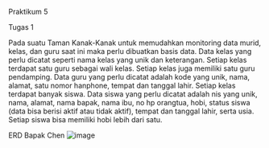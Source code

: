 Praktikum 5

Tugas 1

Pada suatu Taman Kanak-Kanak untuk memudahkan monitoring data murid, kelas, dan guru saat ini maka perlu dibuatkan basis data. Data kelas yang perlu dicatat seperti nama kelas yang unik dan keterangan. Setiap kelas terdapat satu guru sebagai wali kelas. Setiap kelas juga memiliki satu guru pendamping. Data guru yang perlu dicatat adalah kode yang unik, nama, alamat, satu nomor hanphone, tempat dan tanggal lahir. Setiap kelas terdapat banyak siswa. Data siswa yang perlu dicatat adalah nis yang unik, nama, alamat, nama bapak, nama ibu, no hp orangtua, hobi, status siswa (data bisa berisi aktif atau tidak aktif), tempat dan tanggal lahir, serta usia. Setiap siswa bisa memiliki hobi lebih dari satu.

ERD Bapak Chen
![image](https://github.com/H6ybaangelie/RephpMyAdmin/assets/160241734/725dcdf7-a755-44c4-a2c2-b757b9c8ca19)

